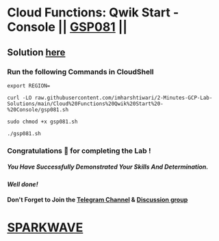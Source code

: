# Cloud Functions: Qwik Start - Console || [GSP081](https://www.cloudskillsboost.google/focuses/1763?parent=catalog) ||

## Solution [here](https://youtu.be/-8vxVRA2ruk)

### Run the following Commands in CloudShell
```
export REGION=
```
```
curl -LO raw.githubusercontent.com/imharshtiwari/2-Minutes-GCP-Lab-Solutions/main/Cloud%20Functions%20Qwik%20Start%20-%20Console/gsp081.sh

sudo chmod +x gsp081.sh

./gsp081.sh
```

### Congratulations 🎉 for completing the Lab !

##### *You Have Successfully Demonstrated Your Skills And Determination.*

#### *Well done!*

#### Don't Forget to Join the [Telegram Channel](https://t.me/sparkwave.01) & [Discussion group](https://t.me/sparkwave.01chats)

# [SPARKWAVE](https://www.youtube.com/@sparkwave.01)
